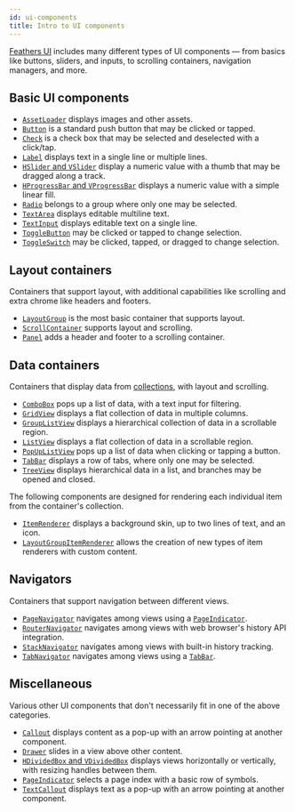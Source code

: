 ```yaml
---
id: ui-components
title: Intro to UI components
---
```


[Feathers UI](/) includes many different types of UI components — from basics like buttons, sliders, and inputs, to scrolling containers, navigation managers, and more.

## Basic UI components

- [`AssetLoader`](./asset-loader.md) displays images and other assets.
- [`Button`](./button.md) is a standard push button that may be clicked or tapped.
- [`Check`](./check.md) is a check box that may be selected and deselected with a click/tap.
- [`Label`](./label.md) displays text in a single line or multiple lines.
- [`HSlider` and `VSlider`](./slider.md) display a numeric value with a thumb that may be dragged along a track.
- [`HProgressBar` and `VProgressBar`](./progress-bar.md) displays a numeric value with a simple linear fill.
- [`Radio`](./radio.md) belongs to a group where only one may be selected.
- [`TextArea`](./text-area.md) displays editable multiline text.
- [`TextInput`](./text-input.md) displays editable text on a single line.
- [`ToggleButton`](./toggle-button.md) may be clicked or tapped to change selection.
- [`ToggleSwitch`](./toggle-switch.md) may be clicked, tapped, or dragged to change selection.

## Layout containers

Containers that support layout, with additional capabilities like scrolling and extra chrome like headers and footers.

- [`LayoutGroup`](./layout-group.md) is the most basic container that supports layout.
- [`ScrollContainer`](./scroll-container.md) supports layout and scrolling.
- [`Panel`](./panel.md) adds a header and footer to a scrolling container.

## Data containers

Containers that display data from [collections](./data-collections.md), with layout and scrolling.

- [`ComboBox`](./combo-box.md) pops up a list of data, with a text input for filtering.
- [`GridView`](./grid-view.md) displays a flat collection of data in multiple columns.
- [`GroupListView`](./group-list-view.md) displays a hierarchical collection of data in a scrollable region.
- [`ListView`](./list-view.md) displays a flat collection of data in a scrollable region.
- [`PopUpListView`](./pop-up-list-view.md) pops up a list of data when clicking or tapping a button.
- [`TabBar`](./tab-bar.md) displays a row of tabs, where only one may be selected.
- [`TreeView`](./tree-view.md) displays hierarchical data in a list, and branches may be opened and closed.

The following components are designed for rendering each individual item from the container's collection.

- [`ItemRenderer`](./item-renderer.md) displays a background skin, up to two lines of text, and an icon.
- [`LayoutGroupItemRenderer`](./item-renderer.md) allows the creation of new types of item renderers with custom content.

## Navigators

Containers that support navigation between different views.

- [`PageNavigator`](./page-navigator.md) navigates among views using a [`PageIndicator`](./page-indicator.md).
- [`RouterNavigator`](./router-navigator.md) navigates among views with web browser's history API integration.
- [`StackNavigator`](./stack-navigator.md) navigates among views with built-in history tracking.
- [`TabNavigator`](./tab-navigator.md) navigates among views using a [`TabBar`](./tab-bar.md).

## Miscellaneous

Various other UI components that don't necessarily fit in one of the above categories.

- [`Callout`](./callout.md) displays content as a pop-up with an arrow pointing at another component.
- [`Drawer`](./drawer.md) slides in a view above other content.
- [`HDividedBox` and `VDividedBox`](./divided-box.md) displays views horizontally or vertically, with resizing handles between them.
- [`PageIndicator`](./page-indicator.md) selects a page index with a basic row of symbols.
- [`TextCallout`](./text-callout.md) displays text as a pop-up with an arrow pointing at another component.
